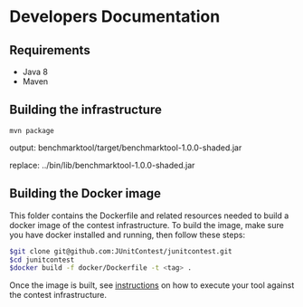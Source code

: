 # Developers Documentation

## Requirements

* Java 8
* Maven

## Building the infrastructure

```shell script
mvn package
``` 

output: benchmarktool/target/benchmarktool-1.0.0-shaded.jar

replace: ../bin/lib/benchmarktool-1.0.0-shaded.jar


## Building the Docker image

This folder contains the Dockerfile and related resources needed to build a docker image of the contest infrastructure. 
To build the image, make sure you have docker installed and running, then follow these steps:
```sh
$git clone git@github.com:JUnitContest/junitcontest.git
$cd junitcontest
$docker build -f docker/Dockerfile -t <tag> .
```

Once the image is built, see [instructions](/README.md) on how to execute your tool against the contest infrastructure.
